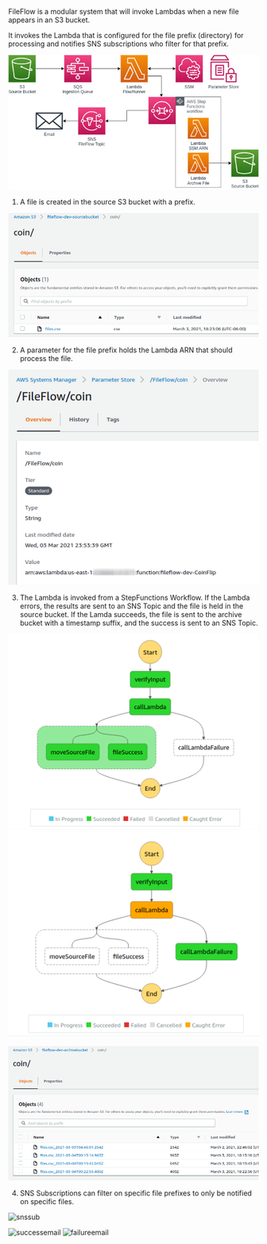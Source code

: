 

FileFlow is a modular system that will invoke Lambdas when a new file appears in an S3 bucket.

It invokes the Lambda that is configured for the file prefix (directory) for processing and notifies SNS subscriptions who filter for that prefix.

![diagram](./images/diagram.png)


1. A file is created in the source S3 bucket with a prefix.

![sourcebucket](./images/sourcebucket.png)

2. A parameter for the file prefix holds the Lambda ARN that should process the file.

![ssmparams](./images/ssmparams.png)

3. The Lambda is invoked from a StepFunctions Workflow. If the Lambda errors, the results are sent to an SNS Topic and the file is held in the source bucket. If the Lamda succeeds, the file is sent to the archive bucket with a timestamp suffix, and the success is sent to an SNS Topic.

![sfnworkflow](./images/sfnworkflow.png)
![sfnworkflow](./images/sfnworkflow2.png)

![archivebucket](./images/archivebucket.png)

4. SNS Subscriptions can filter on specific file prefixes to only be notified on specific files.

![snssub](snssub.png)

![successemail](successemail.png)
![failureemail](failureemail.png)